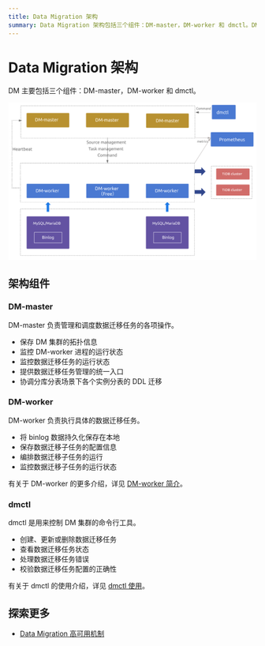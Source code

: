 ```yaml
---
title: Data Migration 架构
summary: Data Migration 架构包括三个组件：DM-master，DM-worker 和 dmctl。DM-master 负责管理和调度数据迁移任务的各项操作。DM-worker 执行具体的数据迁移任务。dmctl 是用来控制 DM 集群的命令行工具。 DM 集群的拓扑信息、数据迁移任务的运行状态和管理统一入口都由 DM-master 负责。DM-worker 负责持久化保存 binlog 数据、保存数据迁移子任务的配置信息和监控数据迁移子任务的运行状态。dmctl 用来创建、更新或删除数据迁移任务、查看数据迁移任务状态、处理数据迁移任务错误和校验数据迁移任务配置的正确性。 Data Migration 高可用机制可以进一步探索。
---
```


# Data Migration 架构

DM 主要包括三个组件：DM-master，DM-worker 和 dmctl。

![Data Migration architecture](/media/dm/dm-architecture-2.0.png)

## 架构组件

### DM-master

DM-master 负责管理和调度数据迁移任务的各项操作。

- 保存 DM 集群的拓扑信息
- 监控 DM-worker 进程的运行状态
- 监控数据迁移任务的运行状态
- 提供数据迁移任务管理的统一入口
- 协调分库分表场景下各个实例分表的 DDL 迁移

### DM-worker

DM-worker 负责执行具体的数据迁移任务。

- 将 binlog 数据持久化保存在本地
- 保存数据迁移子任务的配置信息
- 编排数据迁移子任务的运行
- 监控数据迁移子任务的运行状态

有关于 DM-worker 的更多介绍，详见 [DM-worker 简介](/dm/dm-worker-intro.md)。

### dmctl

dmctl 是用来控制 DM 集群的命令行工具。

- 创建、更新或删除数据迁移任务
- 查看数据迁移任务状态
- 处理数据迁移任务错误
- 校验数据迁移任务配置的正确性

有关于 dmctl 的使用介绍，详见 [dmctl 使用](/dm/dmctl-introduction.md)。

## 探索更多

- [Data Migration 高可用机制](/dm/dm-high-availability.md)